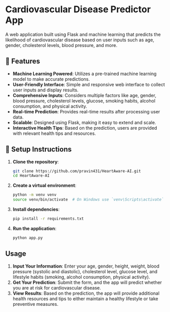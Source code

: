 # Cardiovascular Disease Predictor App

A web application built using Flask and machine learning that predicts the likelihood of cardiovascular disease based on user inputs such as age, gender, cholesterol levels, blood pressure, and more.

## 🚀 Features

- **Machine Learning Powered**: Utilizes a pre-trained machine learning model to make accurate predictions.
- **User-Friendly Interface**: Simple and responsive web interface to collect user inputs and display results.
- **Comprehensive Inputs**: Considers multiple factors like age, gender, blood pressure, cholesterol levels, glucose, smoking habits, alcohol consumption, and physical activity.
- **Real-time Prediction**: Provides real-time results after processing user data.
- **Scalable**: Designed using Flask, making it easy to extend and scale.
- **Interactive Health Tips**: Based on the prediction, users are provided with relevant health tips and resources.

## 📐 Setup Instructions

1. **Clone the repository**:
    ```bash
    git clone https://github.com/pravin431/HeartAware-AI.git
    cd HeartAware-AI
    ```

2. **Create a virtual environment**:
    ```bash
    python -m venv venv
    source venv/bin/activate  # On Windows use `venv\Scripts\activate`
    ```

3. **Install dependencies**:
    ```bash
    pip install -r requirements.txt
    ```

4. **Run the application**:
    ```bash
    python app.py
    ```

## Usage

1. **Input Your Information**: Enter your age, gender, height, weight, blood pressure (systolic and diastolic), cholesterol level, glucose level, and lifestyle habits (smoking, alcohol consumption, physical activity).
2. **Get Your Prediction**: Submit the form, and the app will predict whether you are at risk for cardiovascular disease.
3. **View Results**: Based on the prediction, the app will provide additional health resources and tips to either maintain a healthy lifestyle or take preventive measures.
